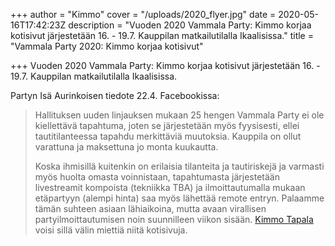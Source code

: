 +++
author = "Kimmo"
cover = "/uploads/2020_flyer.jpg"
date = 2020-05-16T17:42:23Z
description = "Vuoden 2020 Vammala Party: Kimmo korjaa kotisivut järjestetään 16. - 19.7. Kauppilan matkailutilalla Ikaalisissa."
title = "Vammala Party 2020: Kimmo korjaa kotisivut"

+++
Vuoden 2020 Vammala Party: Kimmo korjaa kotisivut järjestetään 16. - 19.7. Kauppilan matkailutilalla Ikaalisissa.

Partyn Isä Aurinkoisen tiedote 22.4. Facebookissa:

> Hallituksen uuden linjauksen mukaan 25 hengen Vammala Party ei ole kiellettävä tapahtuma, joten se järjestetään myös fyysisesti, ellei tautitilanteessa tapahdu merkittäviä muutoksia. Kauppila on ollut varattuna ja maksettuna jo monta kuukautta.
>
> Koska ihmisillä kuitenkin on erilaisia tilanteita ja tautiriskejä ja varmasti myös huolta omasta voinnistaan, tapahtumasta järjestetään livestreamit kompoista (tekniikka TBA) ja ilmoittautumalla mukaan etäpartyyn (alempi hinta) saa myös lähettää remote entryn. Palaamme tämän suhteen asiaan lähiaikoina, mutta avaan virallisen partyilmoittautumisen noin suunnilleen viikon sisään. [Kimmo Tapala](https://www.facebook.com/kimmo.tapala?fref=gs&__tn__=%2CdK-R-R&eid=ARAD6P3WsdXrrz-QUv04Pk3FEi2A8uVe_cTsW80ivI6kFWnLvREaE59XaLCNWmsT4O48YNnk_sxPQJ_1&dti=103469763072389&hc_location=group "Kimmo Tapala") voisi sillä välin miettiä niitä kotisivuja.